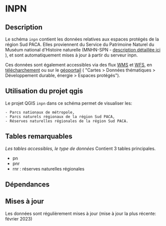 # INPN


 ## Description

Le schéma `inpn` contient les données relatives aux espaces protégés de la région Sud PACA. 
Elles proviennent du Service du Patrimoine Naturel du Muséum national d'Histoire naturelle (MNHN-SPN - [description détaillée ici](https://inpn.mnhn.fr/docs/transfertSIG.pdf) ), et 
sont automatiquement mises à jour à partir du serveur inpn.

Ces données sont également accessibles via des flux [WMS](QGIS/inpn_wms.xml) et [WFS](QGIS/inpn_wfs.xml), en [télécharchement]( https://inpn.mnhn.fr/telechargement/cartes-et-information-geographique/ep/pn
) ou sur le [géoportail](geoportail.gouv.fr) ( "Cartes > Données thématiques > Développement durable, énergie > Espaces protégés").



## Utilisation du projet qgis 

Le projet QGIS `inpn` dans ce schéma permet de visualiser les:

    - Parcs nationaux de métropole,
    - Parcs naturels régionaux de la région Sud PACA,
    - Réserves naturelles régionales de la région Sud PACA.


## Tables remarquables
_Les tables accessibles, le type de données_
Contient 3 tables principales. 
- pn
- pnr
- rnr : réserves naturelles régionales
<!--
## Description des colonnes remarquables

Attention: Ne sont décrites ici que les colonnes remarquables, ou dont le nom pourrait prêter à confusion. 

#### table_1
| Nom de la colonne      | Type | Description     |
| :---        |    :----:   |          :---: |
| n_truc      | (PK) int       | c'est le numéro du truc   |
| nom_truc   | string        | c'est le nom du fameux truc      |

#### table_2
| Nom de la colonne      | Type | Description     |
| :---        |    :----:   |          :---: |
| n_machin      | int       | c'est le numéro du machin   |
| n_truc   | string        | c'est le numéro du truc      |

#### table_3
| Nom de la colonne      | Type | Description     |
| :---        |    :----:   |          :---: |
|...      |...       |...   |

## Exemples de Requêtes
_Quelques exemples de requêtes toutes écrites qui permettent de faire des trucs_

```postgreSQL
--Requête pour avoir tous les trucs commençant par "a" ou "A"
SELECT *
FROM table_1
WHERE nom_truc ILIKE 'a%'
```
-->
## Dépendances




## Mises à jour

Les données sont régulièrement mises à jour (mise à jour la plus récente: février 2023)
